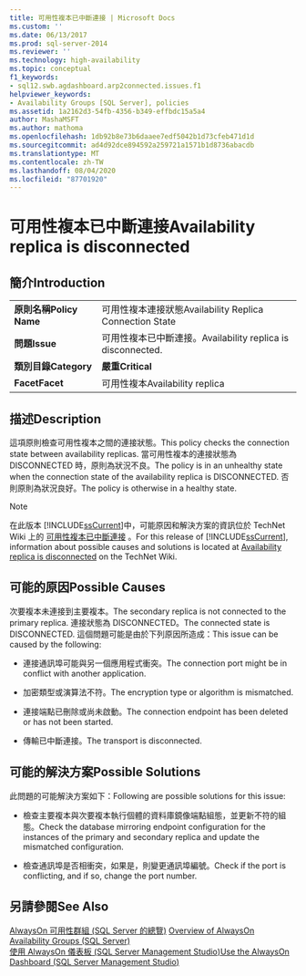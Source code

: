 ```yaml
---
title: 可用性複本已中斷連接 | Microsoft Docs
ms.custom: ''
ms.date: 06/13/2017
ms.prod: sql-server-2014
ms.reviewer: ''
ms.technology: high-availability
ms.topic: conceptual
f1_keywords:
- sql12.swb.agdashboard.arp2connected.issues.f1
helpviewer_keywords:
- Availability Groups [SQL Server], policies
ms.assetid: 1a2162d3-54fb-4356-b349-effbdc15a5a4
author: MashaMSFT
ms.author: mathoma
ms.openlocfilehash: 1db92b8e73b6daaee7edf5042b1d73cfeb471d1d
ms.sourcegitcommit: ad4d92dce894592a259721a1571b1d8736abacdb
ms.translationtype: MT
ms.contentlocale: zh-TW
ms.lasthandoff: 08/04/2020
ms.locfileid: "87701920"
---
```

# <a name="availability-replica-is-disconnected"></a><span data-ttu-id="d5d5c-102">可用性複本已中斷連接</span><span class="sxs-lookup"><span data-stu-id="d5d5c-102">Availability replica is disconnected</span></span>
    
## <a name="introduction"></a><span data-ttu-id="d5d5c-103">簡介</span><span class="sxs-lookup"><span data-stu-id="d5d5c-103">Introduction</span></span>  
  
|||  
|-|-|  
|<span data-ttu-id="d5d5c-104">**原則名稱**</span><span class="sxs-lookup"><span data-stu-id="d5d5c-104">**Policy Name**</span></span>|<span data-ttu-id="d5d5c-105">可用性複本連接狀態</span><span class="sxs-lookup"><span data-stu-id="d5d5c-105">Availability Replica Connection State</span></span>|  
|<span data-ttu-id="d5d5c-106">**問題**</span><span class="sxs-lookup"><span data-stu-id="d5d5c-106">**Issue**</span></span>|<span data-ttu-id="d5d5c-107">可用性複本已中斷連接。</span><span class="sxs-lookup"><span data-stu-id="d5d5c-107">Availability replica is disconnected.</span></span>|  
|<span data-ttu-id="d5d5c-108">**類別目錄**</span><span class="sxs-lookup"><span data-stu-id="d5d5c-108">**Category**</span></span>|<span data-ttu-id="d5d5c-109">**嚴重**</span><span class="sxs-lookup"><span data-stu-id="d5d5c-109">**Critical**</span></span>|  
|<span data-ttu-id="d5d5c-110">**Facet**</span><span class="sxs-lookup"><span data-stu-id="d5d5c-110">**Facet**</span></span>|<span data-ttu-id="d5d5c-111">可用性複本</span><span class="sxs-lookup"><span data-stu-id="d5d5c-111">Availability replica</span></span>|  
  
## <a name="description"></a><span data-ttu-id="d5d5c-112">描述</span><span class="sxs-lookup"><span data-stu-id="d5d5c-112">Description</span></span>  
 <span data-ttu-id="d5d5c-113">這項原則檢查可用性複本之間的連接狀態。</span><span class="sxs-lookup"><span data-stu-id="d5d5c-113">This policy checks the connection state between availability replicas.</span></span> <span data-ttu-id="d5d5c-114">當可用性複本的連接狀態為 DISCONNECTED 時，原則為狀況不良。</span><span class="sxs-lookup"><span data-stu-id="d5d5c-114">The policy is in an unhealthy state when the connection state of the availability replica is DISCONNECTED.</span></span> <span data-ttu-id="d5d5c-115">否則原則為狀況良好。</span><span class="sxs-lookup"><span data-stu-id="d5d5c-115">The policy is otherwise in a healthy state.</span></span>  
  
> [!NOTE]  
>  <span data-ttu-id="d5d5c-116"> 在此版本 [!INCLUDE[ssCurrent](../../../includes/sscurrent-md.md)]中，可能原因和解決方案的資訊位於 TechNet Wiki 上的 [可用性複本已中斷連接](https://go.microsoft.com/fwlink/p/?LinkId=220857) 。</span><span class="sxs-lookup"><span data-stu-id="d5d5c-116">For this release of [!INCLUDE[ssCurrent](../../../includes/sscurrent-md.md)], information about possible causes and solutions is located at [Availability replica is disconnected](https://go.microsoft.com/fwlink/p/?LinkId=220857) on the TechNet Wiki.</span></span>  
  
## <a name="possible-causes"></a><span data-ttu-id="d5d5c-117">可能的原因</span><span class="sxs-lookup"><span data-stu-id="d5d5c-117">Possible Causes</span></span>  
 <span data-ttu-id="d5d5c-118">次要複本未連接到主要複本。</span><span class="sxs-lookup"><span data-stu-id="d5d5c-118">The secondary replica is not connected to the primary replica.</span></span> <span data-ttu-id="d5d5c-119">連接狀態為 DISCONNECTED。</span><span class="sxs-lookup"><span data-stu-id="d5d5c-119">The connected state is DISCONNECTED.</span></span> <span data-ttu-id="d5d5c-120">這個問題可能是由於下列原因所造成：</span><span class="sxs-lookup"><span data-stu-id="d5d5c-120">This issue can be caused by the following:</span></span>  
  
-   <span data-ttu-id="d5d5c-121">連接通訊埠可能與另一個應用程式衝突。</span><span class="sxs-lookup"><span data-stu-id="d5d5c-121">The connection port might be in conflict with another application.</span></span>  
  
-   <span data-ttu-id="d5d5c-122">加密類型或演算法不符。</span><span class="sxs-lookup"><span data-stu-id="d5d5c-122">The encryption type or algorithm is mismatched.</span></span>  
  
-   <span data-ttu-id="d5d5c-123">連接端點已刪除或尚未啟動。</span><span class="sxs-lookup"><span data-stu-id="d5d5c-123">The connection endpoint has been deleted or has not been started.</span></span>  
  
-   <span data-ttu-id="d5d5c-124">傳輸已中斷連接。</span><span class="sxs-lookup"><span data-stu-id="d5d5c-124">The transport is disconnected.</span></span>  
  
## <a name="possible-solutions"></a><span data-ttu-id="d5d5c-125">可能的解決方案</span><span class="sxs-lookup"><span data-stu-id="d5d5c-125">Possible Solutions</span></span>  
 <span data-ttu-id="d5d5c-126">此問題的可能解決方案如下：</span><span class="sxs-lookup"><span data-stu-id="d5d5c-126">Following are possible solutions for this issue:</span></span>  
  
-   <span data-ttu-id="d5d5c-127">檢查主要複本與次要複本執行個體的資料庫鏡像端點組態，並更新不符的組態。</span><span class="sxs-lookup"><span data-stu-id="d5d5c-127">Check the database mirroring endpoint configuration for the instances of the primary and secondary replica and update the mismatched configuration.</span></span>  
  
-   <span data-ttu-id="d5d5c-128">檢查通訊埠是否相衝突，如果是，則變更通訊埠編號。</span><span class="sxs-lookup"><span data-stu-id="d5d5c-128">Check if the port is conflicting, and if so, change the port number.</span></span>  
  
## <a name="see-also"></a><span data-ttu-id="d5d5c-129">另請參閱</span><span class="sxs-lookup"><span data-stu-id="d5d5c-129">See Also</span></span>  
 <span data-ttu-id="d5d5c-130">[AlwaysOn 可用性群組 &#40;SQL Server 的總覽&#41;](overview-of-always-on-availability-groups-sql-server.md) </span><span class="sxs-lookup"><span data-stu-id="d5d5c-130">[Overview of AlwaysOn Availability Groups &#40;SQL Server&#41;](overview-of-always-on-availability-groups-sql-server.md) </span></span>  
 [<span data-ttu-id="d5d5c-131">使用 AlwaysOn 儀表板 &#40;SQL Server Management Studio&#41;</span><span class="sxs-lookup"><span data-stu-id="d5d5c-131">Use the AlwaysOn Dashboard &#40;SQL Server Management Studio&#41;</span></span>](use-the-always-on-dashboard-sql-server-management-studio.md)  
  
  
